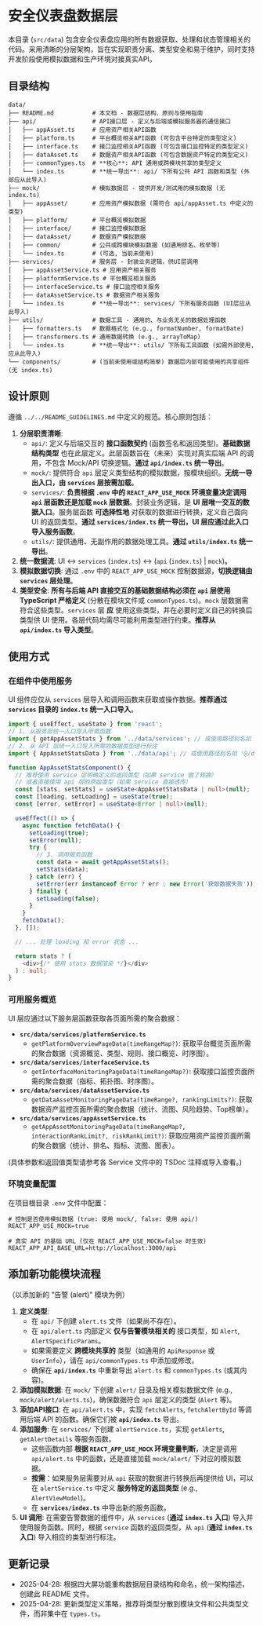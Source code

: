 # 安全仪表盘数据层

本目录 (`src/data`) 包含安全仪表盘应用的所有数据获取、处理和状态管理相关的代码。采用清晰的分层架构，旨在实现职责分离、类型安全和易于维护，同时支持开发阶段使用模拟数据和生产环境对接真实API。

## 目录结构

```
data/
├── README.md           # 本文档 - 数据层结构、原则与使用指南
├── api/                # API接口层 - 定义与后端或模拟服务器的通信接口
│   ├── appAsset.ts     # 应用资产相关API函数
│   ├── platform.ts     # 平台概览相关API函数 (可包含平台特定的类型定义)
│   ├── interface.ts    # 接口监控相关API函数 (可包含接口监控特定的类型定义)
│   ├── dataAsset.ts    # 数据资产相关API函数 (可包含数据资产特定的类型定义)
│   ├── commonTypes.ts  # **核心**: API 通用或跨模块共享的类型定义
│   └── index.ts        # **统一导出**: api/ 下所有公共 API 函数和类型 (外部应从此导入)
├── mock/               # 模拟数据层 - 提供开发/测试用的模拟数据 (无 index.ts)
│   ├── appAsset/       # 应用资产模拟数据 (需符合 api/appAsset.ts 中定义的类型)
│   ├── platform/       # 平台概览模拟数据
│   ├── interface/      # 接口监控模拟数据
│   ├── dataAsset/      # 数据资产模拟数据
│   ├── common/         # 公共或跨模块模拟数据 (如通用排名、枚举等)
│   └── index.ts        # (可选, 当前未使用)
├── services/           # 服务层 - 封装业务逻辑，供UI层调用
│   ├── appAssetService.ts # 应用资产相关服务
│   ├── platformService.ts # 平台概览相关服务
│   ├── interfaceService.ts # 接口监控相关服务
│   ├── dataAssetService.ts # 数据资产相关服务
│   └── index.ts        # **统一导出**: services/ 下所有服务函数 (UI层应从此导入)
├── utils/              # 数据工具 - 通用的、与业务无关的数据处理函数
│   ├── formatters.ts   # 数据格式化 (e.g., formatNumber, formatDate)
│   ├── transformers.ts # 通用数据转换 (e.g., arrayToMap)
│   └── index.ts        # **统一导出**: utils/ 下所有工具函数 (如需外部使用, 应从此导入)
└── components/         # (当前未使用或结构简单) 数据层内部可能使用的共享组件 (无 index.ts)
```

## 设计原则

遵循 `../../README_GUIDELINES.md` 中定义的规范。核心原则包括：

1.  **分层职责清晰**:
    *   `api/`: 定义与后端交互的 **接口函数契约** (函数签名和返回类型)。**基础数据结构类型** 也在此层定义。此层函数旨在（未来）实现对真实后端 API 的调用，不包含 Mock/API 切换逻辑。**通过 `api/index.ts` 统一导出**。
    *   `mock/`: 提供符合 `api` 层定义类型结构的模拟数据，按模块组织。**无统一导出入口，由 `services` 层按需加载**。
    *   `services/`: **负责根据 `.env` 中的 `REACT_APP_USE_MOCK` 环境变量决定调用 `api` 层函数还是加载 `mock` 层数据**。封装业务逻辑，是 **UI 层唯一交互的数据入口**。服务层函数 **可选择性地** 对获取的数据进行转换，定义自己面向 UI 的返回类型。**通过 `services/index.ts` 统一导出，UI 层应通过此入口导入服务函数**。
    *   `utils/`: 提供通用、无副作用的数据处理工具。**通过 `utils/index.ts` 统一导出**。
2.  **统一数据流**: UI ↔ `services` (`index.ts`) ↔ (`api` (`index.ts`) | `mock`)。
3.  **模拟数据切换**: 通过 `.env` 中的 `REACT_APP_USE_MOCK` 控制数据源，**切换逻辑由 `services` 层处理**。
4.  **类型安全**: **所有与后端 API 直接交互的基础数据结构必须在 `api` 层使用 TypeScript 严格定义** (分散在模块文件或 `commonTypes.ts`)。`mock` 层数据需符合这些类型。`services` 层 **应** 使用这些类型，并在必要时定义自己的转换后类型供 UI 使用。各层代码均需尽可能利用类型进行约束。**推荐从 `api/index.ts` 导入类型**。


## 使用方式

### 在组件中使用服务

UI 组件应仅从 `services` 层导入和调用函数来获取或操作数据。**推荐通过 `services` 目录的 `index.ts` 统一入口导入**。

```typescript
import { useEffect, useState } from 'react';
// 1. 从服务层统一入口导入所需函数
import { getAppAssetStats } from '../data/services'; // 或使用路径别名如 '@/data/services'
// 2. 从 API 层统一入口导入所需的数据类型进行标注
import { AppAssetStatsData } from '../data/api'; // 或使用路径别名如 '@/data/api'

function AppAssetStatsComponent() {
  // 推荐使用 service 层明确定义的返回类型（如果 service 做了转换）
  // 或者直接使用 api 层的原始类型（如果 service 直接透传）
  const [stats, setStats] = useState<AppAssetStatsData | null>(null);
  const [loading, setLoading] = useState(true);
  const [error, setError] = useState<Error | null>(null);

  useEffect(() => {
    async function fetchData() {
      setLoading(true);
      setError(null);
      try {
        // 3. 调用服务函数
        const data = await getAppAssetStats();
        setStats(data);
      } catch (err) {
        setError(err instanceof Error ? err : new Error('获取数据失败'));
      } finally {
        setLoading(false);
      }
    }
    fetchData();
  }, []);

  // ... 处理 loading 和 error 状态 ...

  return stats ? (
    <div>{/* 使用 stats 数据渲染 */}</div>
  ) : null;
}
```

### 可用服务概览

UI 层应通过以下服务层函数获取各页面所需的聚合数据：

*   **`src/data/services/platformService.ts`**
    *   `getPlatformOverviewPageData(timeRangeMap?)`: 获取平台概览页面所需的聚合数据（资源概览、类型、规则、接口概览、时序图）。
*   **`src/data/services/interfaceService.ts`**
    *   `getInterfaceMonitoringPageData(timeRangeMap?)`: 获取接口监控页面所需的聚合数据（指标、拓扑图、时序图）。
*   **`src/data/services/dataAssetService.ts`**
    *   `getDataAssetMonitoringPageData(timeRange?, rankingLimits?)`: 获取数据资产监控页面所需的聚合数据（统计、流图、风险趋势、Top榜单）。
*   **`src/data/services/appAssetService.ts`**
    *   `getAppAssetMonitoringPageData(timeRangeMap?, interactionRankLimit?, riskRankLimit?)`: 获取应用资产监控页面所需的聚合数据（统计、排名、指标、流图、图表）。

(具体参数和返回值类型请参考各 Service 文件中的 TSDoc 注释或导入查看。)

### 环境变量配置

在项目根目录 `.env` 文件中配置：

```
# 控制是否使用模拟数据 (true: 使用 mock/, false: 使用 api/)
REACT_APP_USE_MOCK=true

# 真实 API 的基础 URL (仅在 REACT_APP_USE_MOCK=false 时生效)
REACT_APP_API_BASE_URL=http://localhost:3000/api
```

## 添加新功能模块流程

（以添加新的 "告警 (alert)" 模块为例）

1.  **定义类型**:
    *   在 `api/` 下创建 `alert.ts` 文件（如果尚不存在）。
    *   在 `api/alert.ts` 内部定义 **仅与告警模块相关的** 接口类型，如 `Alert`, `AlertSpecificParams`。
    *   如果需要定义 **跨模块共享的** 类型（如通用的 `ApiResponse` 或 `UserInfo`），请在 `api/commonTypes.ts` 中添加或修改。
    *   确保在 **`api/index.ts`** 中重新导出 `alert.ts` 和 `commonTypes.ts` (或其内容)。
2.  **添加模拟数据**: 在 `mock/` 下创建 `alert/` 目录及相关模拟数据文件 (e.g., `mock/alert/alerts.ts`)，确保数据符合 `api` 层定义的类型 (`Alert` 等)。
3.  **添加API接口**: 在 `api/alert.ts` 中，实现 `fetchAlerts`, `fetchAlertById` 等调用后端 API 的函数。确保它们被 **`api/index.ts`** 导出。
4.  **添加服务**: 在 `services/` 下创建 `alertService.ts`，实现 `getAlerts`, `getAlertDetails` 等服务函数。
    *   这些函数内部 **根据 `REACT_APP_USE_MOCK` 环境变量判断**，决定是调用 `api/alert.ts` 中的函数，还是直接加载 `mock/alert/` 下对应的模拟数据。
    *   **按需**：如果服务层需要对从 `api` 获取的数据进行转换后再提供给 UI，可以在 `alertService.ts` 中定义 **服务特定的返回类型** (e.g., `AlertViewModel`)。
    *   在 **`services/index.ts`** 中导出新的服务函数。
5.  **UI 调用**: 在需要告警数据的组件中，从 `services` (**通过 `index.ts` 入口**) 导入并使用服务函数。同时，根据 `service` 函数的返回类型，从 `api` (**通过 `index.ts` 入口**) 导入相应的类型进行标注。

## 更新记录

-   2025-04-28: 根据四大屏功能重构数据层目录结构和命名，统一架构描述，创建此 README 文件。
-   2025-04-28: 更新类型定义策略，推荐将类型分散到模块文件和公共类型文件，而非集中在 `types.ts`。